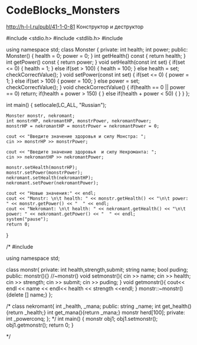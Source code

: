 # CodeBlocks_Monsters

http://h-l-l.ru/publ/41-1-0-81 Конструктор и деструктор
 

#include <stdio.h>
#include <stdlib.h>
#include <iostream>

using namespace std;
class Monster
{
private:
    int health;
    int power;
public:
    Monster()
    {
        health = 0;
        power = 0;
    }
    int getHealth() const
    {
        return health;
    }
    int getPower() const
    {
        return power;
    }
    void setHealth(const int set)
    {
        if(set <= 0)
        {
            health = 1;
        }
        else if(set > 100)
        {
            health = 100;
        }
        else
            health = set;
        checkCorrectValue();
    }
    void setPower(const int set)
    {
        if(set <= 0)
        {
            power = 1;
        }
        else if(set > 100)
        {
            power = 100;
        }
        else
            power = set;
        checkCorrectValue();
    }
    void checkCorrectValue()
    {
        if(health == 0 || power == 0)
            return;
        if(health + power > 150)
        {
        }
        else if(health + power < 50)
        {
        }
    }
};

int main()
{
    setlocale(LC_ALL, "Russian");

    Monster monstr, nekromant;
    int monstrHP, nekromantHP, monstrPower, nekromantPower;
    monstrHP = nekromantHP = monstrPower = nekromantPower = 0;

    cout << "Введите значение здоровья и силу Монстра: ";
    cin >> monstrHP >> monstrPower;

    cout << "Введите значение здоровья  и силу Некроманта: ";
    cin >> nekromantHP >> nekromantPower;

    monstr.setHealth(monstrHP);
    monstr.setPower(monstrPower);
    nekromant.setHealth(nekromantHP);
    nekromant.setPower(nekromantPower);

    cout << "Новые значения:" << endl;
    cout << "Monstr: \n\t health: " << monstr.getHealth() << "\n\t power: " << monstr.getPower() << "  " << endl;
    cout << "Nekromant: \n\t health: " << nekromant.getHealth() << "\n\t power: " << nekromant.getPower() << "  " << endl;
    system("pause");
    return 0;
}



/*
#include <iostream>

using namespace std;

class monstr{
private:
    int health,strength,submit;
    string name;
    bool puding;
public:
    monstr(){}
    //~monstr()
    void setmonstr(){
        cin >> name;
        cin >> health;
        cin >> strength;
        cin >> submit;
        cin >> puding;
    }
    void getmonstr(){
        cout<< endl << name << endl<< health << strength <<endl;
    }
    monstr::~monstr() {delete [] name;}
};


/*
class nekromant{
    int _health, _mana;
public:
    string _name;
    int get_health(){return _health;}
	int get_mana(){return _mana;}
    monstr herd[100];
private:
    int _powerconq;
};
*/
int main()
{
    monstr obj1;
    obj1.setmonstr();
    obj1.getmonstr();
    return 0;
}

*/
